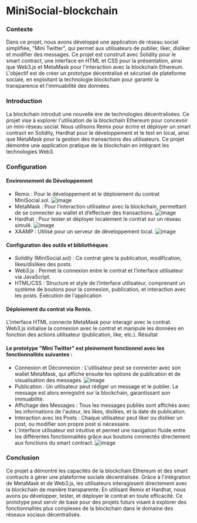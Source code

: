 # MiniSocial-blockchain
### Contexte
Dans ce projet, nous avons développé une application de réseau social simplifiée, "Mini Twitter", qui permet aux utilisateurs de publier, liker, disliker et modifier des messages. Ce projet est construit avec Solidity pour le smart contract, une interface en HTML et CSS pour la présentation, ainsi que Web3.js et MetaMask pour l'interaction avec la blockchain Ethereum. L'objectif est de créer un prototype décentralisé et sécurisé de plateforme sociale, en exploitant la technologie blockchain pour garantir la transparence et l'immuabilité des données.

### Introduction
La blockchain introduit une nouvelle ère de technologies décentralisées. Ce projet vise à explorer l'utilisation de la blockchain Ethereum pour concevoir un mini-réseau social. Nous utilisons Remix pour écrire et déployer un smart contract en Solidity, Hardhat pour le développement et le test en local, ainsi que MetaMask pour la gestion des transactions des utilisateurs. Ce projet démontre une application pratique de la blockchain en intégrant les technologies Web3.

### Configuration
#### Environnement de Développement
- Remix : Pour le développement et le déploiement du contrat MiniSocial.sol.
  ![image](https://github.com/user-attachments/assets/153288b3-e202-435b-ac78-e870bd6a611e)
- MetaMask : Pour l’interaction utilisateur avec la blockchain, permettant de se connecter au wallet et d’effectuer des transactions.
  ![image](https://github.com/user-attachments/assets/9cba4ea2-5f84-4d6d-a396-888c3293ebb7)
- Hardhat : Pour tester et déployer localement le contrat sur un réseau simulé.
  ![image](https://github.com/user-attachments/assets/2ef0e1a5-ba51-46bc-97c0-f902bd19b37f)
- XAAMP : Utilisé pour un serveur de développement local.
  ![image](https://github.com/user-attachments/assets/31998454-28c8-43eb-bb8a-6617297650ce)
#### Configuration des outils et bibliothèques
- Solidity (MiniSocial.sol) : Ce contrat gère la publication, modification, likes/dislikes des posts.
- Web3.js : Permet la connexion entre le contrat et l’interface utilisateur via JavaScript.
- HTML/CSS : Structure et style de l’interface utilisateur, comprenant un système de boutons pour la connexion, publication, et interaction avec les posts.
Exécution de l'application
#### Déploiement du contrat via Remix.
L'interface HTML connecte MetaMask pour interagir avec le contrat.
Web3.js initialise la connexion avec le contrat et manipule les données en fonction des actions utilisateur (publication, like, etc.).
Résultat

#### Le prototype "Mini Twitter" est pleinement fonctionnel avec les fonctionnalités suivantes :

- Connexion et Déconnexion : L'utilisateur peut se connecter avec son wallet MetaMask, qui affiche ensuite les options de publication et de visualisation des messages.
  ![image](https://github.com/user-attachments/assets/a466de7b-8ca9-4b60-ad0a-1294087feaf7)
- Publication : Un utilisateur peut rédiger un message et le publier. Le message est alors enregistré sur la blockchain, garantissant son immuabilité.
- Affichage des Messages : Tous les messages publiés sont affichés avec les informations de l'auteur, les likes, dislikes, et la date de publication.
- Interaction avec les Posts : Chaque utilisateur peut liker ou disliker un post, ou modifier son propre post si nécessaire.
- L'interface utilisateur est intuitive et permet une navigation fluide entre les différentes fonctionnalités grâce aux boutons connectés directement aux fonctions du smart contract.
  ![image](https://github.com/user-attachments/assets/f4397a23-7850-48a3-b163-8da41cc8b936)
### Conclusion
Ce projet a démontré les capacités de la blockchain Ethereum et des smart contracts à gérer une plateforme sociale décentralisée. Grâce à l'intégration de MetaMask et de Web3.js, les utilisateurs interagissent directement avec la blockchain de manière transparente. En utilisant Remix et Hardhat, nous avons pu développer, tester, et déployer le contrat en toute efficacité. Ce prototype peut servir de base pour des projets futurs visant à explorer des fonctionnalités plus complexes de la blockchain dans le domaine des réseaux sociaux décentralisés.
